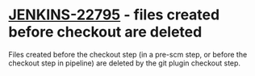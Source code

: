 # [JENKINS-22795](https://issues.jenkins-ci.org/browse/JENKINS-22795) - files created before checkout are deleted

Files created before the checkout step (in a pre-scm step, or before the
checkout step in pipeline) are deleted by the git plugin checkout step.
